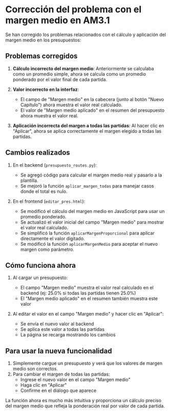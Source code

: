 # Corrección del problema con el margen medio en AM3.1

Se han corregido los problemas relacionados con el cálculo y aplicación del margen medio en los presupuestos:

## Problemas corregidos

1. **Cálculo incorrecto del margen medio**: Anteriormente se calculaba como un promedio simple, ahora se calcula como un promedio ponderado por el valor final de cada partida.

2. **Valor incorrecto en la interfaz**:
   - El campo de "Margen medio" en la cabecera (junto al botón "Nuevo Capítulo") ahora muestra el valor real calculado.
   - El valor de "Margen medio aplicado" en el resumen del presupuesto ahora muestra el valor real.

3. **Aplicación incorrecta del margen a todas las partidas**: Al hacer clic en "Aplicar", ahora se aplica correctamente el margen elegido a todas las partidas.

## Cambios realizados

1. En el backend (`presupuesto_routes.py`):
   - Se agregó código para calcular el margen medio real y pasarlo a la plantilla.
   - Se mejoró la función `aplicar_margen_todas` para manejar casos donde el total es nulo.

2. En el frontend (`editar_pres.html`):
   - Se modificó el cálculo del margen medio en JavaScript para usar un promedio ponderado.
   - Se actualizó el valor inicial del campo "Margen medio" para mostrar el valor real calculado.
   - Se simplificó la función `aplicarMargenProporcional` para aplicar directamente el valor digitado.
   - Se modificó la función `aplicarMargenMedio` para aceptar el nuevo margen como parámetro.

## Cómo funciona ahora

1. Al cargar un presupuesto:
   - El campo "Margen medio" muestra el valor real calculado en el backend (ej: 25.0% si todas las partidas tienen 25.0%)
   - El "Margen medio aplicado" en el resumen también muestra este valor

2. Al editar el valor en el campo "Margen medio" y hacer clic en "Aplicar":
   - Se envía el nuevo valor al backend
   - Se aplica este valor a todas las partidas
   - La página se recarga mostrando los cambios

## Para usar la nueva funcionalidad

1. Simplemente cargue un presupuesto y verá que los valores de margen medio son correctos.
2. Para cambiar el margen de todas las partidas:
   - Ingrese el nuevo valor en el campo "Margen medio"
   - Haga clic en "Aplicar"
   - Confirme en el diálogo que aparece

La función ahora es mucho más intuitiva y proporciona un cálculo preciso del margen medio que refleja la ponderación real por valor de cada partida.
